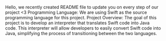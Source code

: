 Hello, we recently created README file to update you on every step of our project <3
Programming Language:
We are using Swift as the source programming language for this project.
Project Overview:
The goal of this project is to develop an interpreter that translates Swift code into Java code. This interpreter will allow developers to easily convert Swift code into Java, simplifying the process of transitioning between the two languages. 

